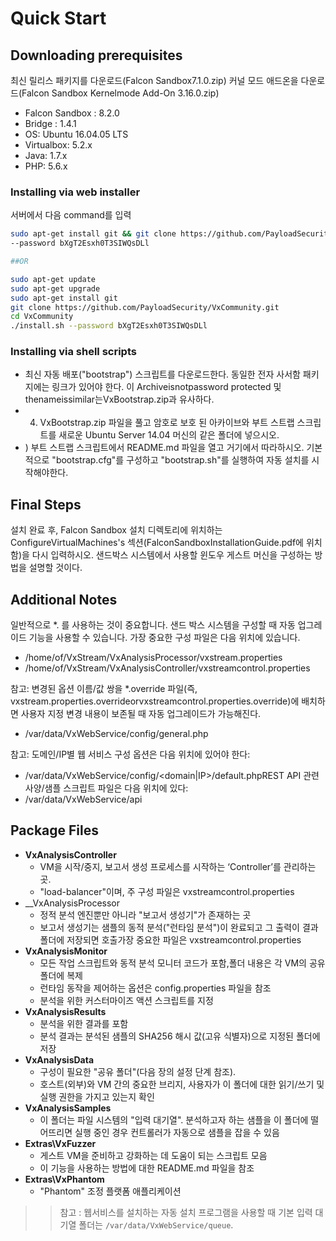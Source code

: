# Quick Start

## Downloading prerequisites

최신 릴리스 패키지를 다운로드(Falcon Sandbox7.1.0.zip)
커널 모드 애드온을 다운로드(Falcon Sandbox Kernelmode Add-On 3.16.0.zip)

- Falcon Sandbox : 8.2.0
- Bridge : 1.4.1
- OS: Ubuntu 16.04.05 LTS
- Virtualbox: 5.2.x
- Java: 1.7.x
- PHP: 5.6.x

### Installing via web installer

서버에서 다음 command를 입력

```bash
sudo apt-get install git && git clone https://github.com/PayloadSecurity/VxCommunity.git && cd VxCommunity && ./install.sh
--password bXgT2Esxh0T3SIWQsDLl

##OR

sudo apt-get update
sudo apt-get upgrade
sudo apt-get install git
git clone https://github.com/PayloadSecurity/VxCommunity.git
cd VxCommunity 
./install.sh --password bXgT2Esxh0T3SIWQsDLl
```

### Installing via shell scripts

- 최신 자동 배포("bootstrap") 스크립트를 다운로드한다. 동일한 전자 사서함 패키지에는 링크가 있어야 한다. 이 Archiveisnotpassword protected 및thenameissimilar는VxBootstrap.zip과 유사하다.
- 4)	VxBootstrap.zip 파일을 풀고 암호로 보호 된 아카이브와 부트 스트랩 스크립트를 새로운 Ubuntu Server 14.04 머신의 같은 폴더에 넣으시오.
- ) 부트 스트랩 스크립트에서 README.md 파일을 열고 거기에서 따라하시오. 기본적으로 "bootstrap.cfg"를 구성하고 "bootstrap.sh"를 실행하여 자동 설치를 시작해야한다.

## Final Steps

설치 완료 후, Falcon Sandbox 설치 디렉토리에 위치하는 ConfigureVirtualMachines's 섹션(FalconSandboxInstallationGuide.pdf에 위치함)을 다시 입력하시오. 샌드박스 시스템에서 사용할 윈도우 게스트 머신을 구성하는 방법을 설명할 것이다.

## Additional Notes

일반적으로 *. 를 사용하는 것이 중요합니다. 샌드 박스 시스템을 구성할 때 자동 업그레이드 기능을 사용할 수 있습니다. 가장 중요한 구성 파일은 다음 위치에 있습니다.

- /home/of/VxStream/VxAnalysisProcessor/vxstream.properties
- /home/of/VxStream/VxAnalysisController/vxstreamcontrol.properties

참고: 변경된 옵션 이름/값 쌍을 *.override 파일(즉, vxstream.properties.overrideorvxstreamcontrol.properties.override)에 배치하면 사용자 지정 변경 내용이 보존될 때 자동 업그레이드가 가능해진다.

- /var/data/VxWebService/config/general.php

참고: 도메인/IP별 웹 서비스 구성 옵션은 다음 위치에 있어야 한다:

- /var/data/VxWebService/config/<domain|IP>/default.phpREST API 관련 사양/샘플 스크립트 파일은 다음 위치에 있다:
- /var/data/VxWebService/api

## Package Files

- __VxAnalysisController__
  - VM을 시작/중지, 보고서 생성 프로세스를 시작하는 ‘Controller’를 관리하는 곳.
  - "load-balancer"이며, 주 구성 파일은 vxstreamcontrol.properties
- __VxAnalysisProcessor
  - 정적 분석 엔진뿐만 아니라 "보고서 생성기"가 존재하는 곳
  - 보고서 생성기는 샘플의 동적 분석("런타임 분석")이 완료되고 그 출력이 결과 폴더에 저장되면 호출가장 중요한 파일은 vxstreamcontrol.properties
- __VxAnalysisMonitor__
  - 모든 작업 스크립트와 동적 분석 모니터 코드가 포함,폴더 내용은 각 VM의 공유 폴더에 복제
  - 런타임 동작을 제어하는 옵션은 config.properties 파일을 참조
  - 분석을 위한 커스터마이즈 액션 스크립트를 지정
- __VxAnalysisResults__
  - 분석을 위한 결과를 포함
  - 분석 결과는 분석된 샘플의 SHA256 해시 값(고유 식별자)으로 지정된 폴더에 저장
- __VxAnalysisData__
  - 구성이 필요한 "공유 폴더"(다음 장의 설정 단계 참조).
  - 호스트(외부)와 VM 간의 중요한 브리지, 사용자가 이 폴더에 대한 읽기/쓰기 및 실행 권한을 가지고 있는지 확인
- __VxAnalysisSamples__
  - 이 폴더는 파일 시스템의 "입력 대기열". 분석하고자 하는 샘플을 이 폴더에 떨어뜨리면 실행 중인 경우 컨트롤러가 자동으로 샘플을 잡을 수 있음
- __Extras\VxFuzzer__
  - 게스트 VM을 준비하고 강화하는 데 도움이 되는 스크립트 모음
  - 이 기능을 사용하는 방법에 대한 README.md 파일을 참조
- __Extras\VxPhantom__
  - "Phantom" 조정 플랫폼 애플리케이션

>> 참고 : 웹서비스를 설치하는 자동 설치 프로그램을 사용할 때 기본 입력 대기열 폴더는 `/var/data/VxWebService/queue`.